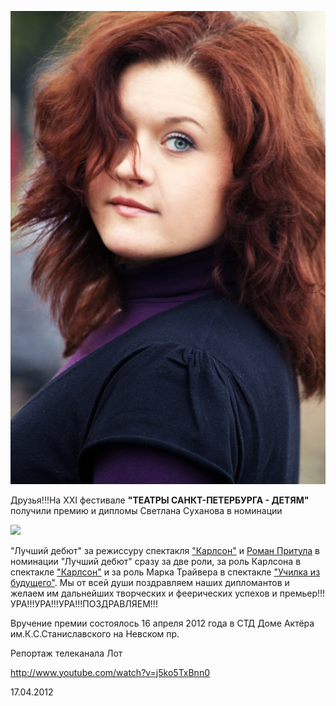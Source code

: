 ![](image-01.jpg)


Друзья!!!На ХХI фестивале **"ТЕАТРЫ САНКТ-ПЕТЕРБУРГА - ДЕТЯМ"** получили премию и дипломы Светлана Суханова в номинации


[
![](..\..\press\u-kazhdogo-iz-nas-svoi-karlson\image-02.jpg)
][0]


"Лучший дебют" за режиссуру спектакля ["Карлсон"][1] и [Роман Притула][0] в номинации "Лучший дебют" сразу за две роли, за роль Карлсона в спектакле ["Карлсон"][1] и за роль Марка Трайвера в спектакле ["Училка из будущего"][2]. Мы от всей души поздравляем наших дипломантов и желаем им дальнейших творческих и феерических успехов и премьер!!!УРА!!!УРА!!!УРА!!!ПОЗДРАВЛЯЕМ!!!


Вручение премии состоялось 16 апреля 2012 года в СТД Доме Актёра им.К.С.Станиславского на Невском пр.


Репортаж телеканала Лот


http://www.youtube.com/watch?v=j5ko5TxBnn0



17.04.2012

[0]: ../../person/roman-pritula "Роман Притула"
[1]: ../../performance/karlson "Карлсон"
[2]: ../../performance/uchilka-iz-buduschego "Училка из будущего"